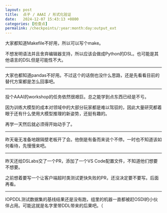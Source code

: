 ```yaml
---
layout: post
title:  点子 / AAAI / 形式化验证
date:   2024-12-07 15:43:13 +0800
categories: [检查点]
permalink: /checkpoints/:year:month:day:output_ext
---
```


大家都知道Makefile不好用，所以可以写个make。

不想发明语法并且舍弃编辑器支持，所以应该会做成Python的DSL。也可能是其他语言的DSL但是可能性不大。

----

大家也都知道pandas不好用。不过这个的话倒也没什么思路，还是先看看目前的替代方案都是怎么回事吧。

----

投个AAAI的workshop的任务依然很艰巨。总之能学到点东西已经是不亏。

因为训练大模型的成本对领域中的大部分玩家都是难以驾驭的，因此大量研究都着眼于还有什么使用大模型推理的新姿势，还挺有趣的。

再学一天然后就必须得开始动手了。

----

昨天毫无准备地跟隔壁老板开了会。他倒是有备而来说个不停。一时也不知道该如何看待，先慢慢来吧。

----

昨天还给DSLabs交了一个PR，添加了一个VS Code配置文件，不知道他们想要不想要。

之前想着要写一个让客户端超时类测试更快失败的PR，还没决定要不要写。后面再看。

----

IOPDDL测试数据集的基线结果还是没有跑，组里的机器一直都被赶OSDI的小伙伴占用。可能这就是名字里带DDL带来的后果吧。（
